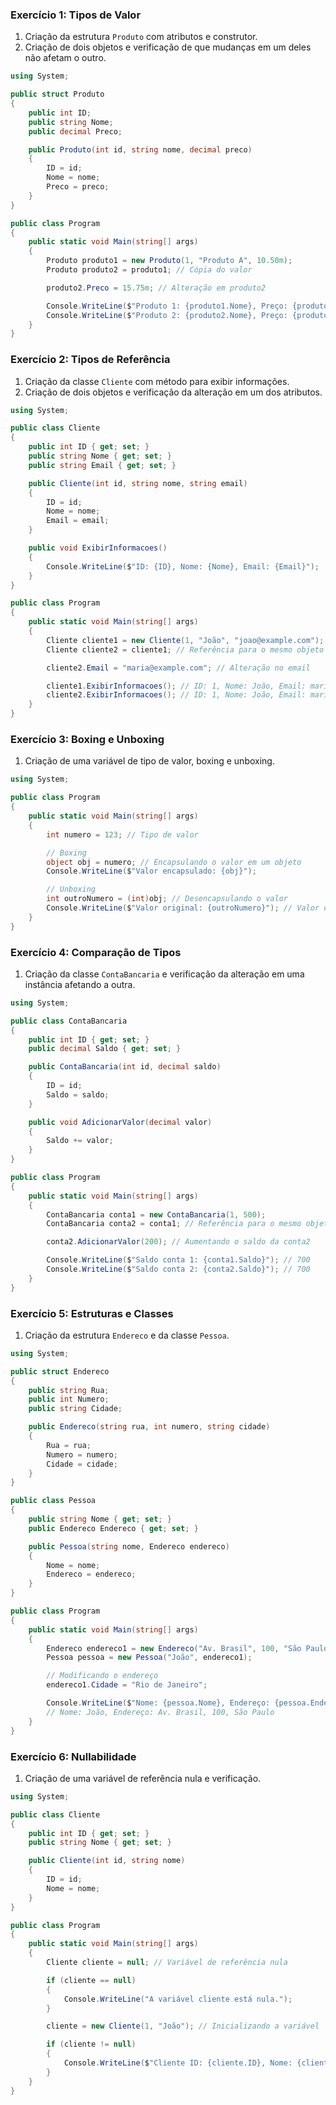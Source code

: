 ### Exercício 1: Tipos de Valor

1. Criação da estrutura `Produto` com atributos e construtor.
2. Criação de dois objetos e verificação de que mudanças em um deles não afetam o outro.

```csharp
using System;

public struct Produto
{
    public int ID;
    public string Nome;
    public decimal Preco;

    public Produto(int id, string nome, decimal preco)
    {
        ID = id;
        Nome = nome;
        Preco = preco;
    }
}

public class Program
{
    public static void Main(string[] args)
    {
        Produto produto1 = new Produto(1, "Produto A", 10.50m);
        Produto produto2 = produto1; // Cópia do valor

        produto2.Preco = 15.75m; // Alteração em produto2

        Console.WriteLine($"Produto 1: {produto1.Nome}, Preço: {produto1.Preco}"); // Preço: 10.50
        Console.WriteLine($"Produto 2: {produto2.Nome}, Preço: {produto2.Preco}"); // Preço: 15.75
    }
}
```

### Exercício 2: Tipos de Referência

1. Criação da classe `Cliente` com método para exibir informações.
2. Criação de dois objetos e verificação da alteração em um dos atributos.

```csharp
using System;

public class Cliente
{
    public int ID { get; set; }
    public string Nome { get; set; }
    public string Email { get; set; }

    public Cliente(int id, string nome, string email)
    {
        ID = id;
        Nome = nome;
        Email = email;
    }

    public void ExibirInformacoes()
    {
        Console.WriteLine($"ID: {ID}, Nome: {Nome}, Email: {Email}");
    }
}

public class Program
{
    public static void Main(string[] args)
    {
        Cliente cliente1 = new Cliente(1, "João", "joao@example.com");
        Cliente cliente2 = cliente1; // Referência para o mesmo objeto

        cliente2.Email = "maria@example.com"; // Alteração no email

        cliente1.ExibirInformacoes(); // ID: 1, Nome: João, Email: maria@example.com
        cliente2.ExibirInformacoes(); // ID: 1, Nome: João, Email: maria@example.com
    }
}
```

### Exercício 3: Boxing e Unboxing

1. Criação de uma variável de tipo de valor, boxing e unboxing.

```csharp
using System;

public class Program
{
    public static void Main(string[] args)
    {
        int numero = 123; // Tipo de valor

        // Boxing
        object obj = numero; // Encapsulando o valor em um objeto
        Console.WriteLine($"Valor encapsulado: {obj}");

        // Unboxing
        int outroNumero = (int)obj; // Desencapsulando o valor
        Console.WriteLine($"Valor original: {outroNumero}"); // Valor original: 123
    }
}
```

### Exercício 4: Comparação de Tipos

1. Criação da classe `ContaBancaria` e verificação da alteração em uma instância afetando a outra.

```csharp
using System;

public class ContaBancaria
{
    public int ID { get; set; }
    public decimal Saldo { get; set; }

    public ContaBancaria(int id, decimal saldo)
    {
        ID = id;
        Saldo = saldo;
    }

    public void AdicionarValor(decimal valor)
    {
        Saldo += valor;
    }
}

public class Program
{
    public static void Main(string[] args)
    {
        ContaBancaria conta1 = new ContaBancaria(1, 500);
        ContaBancaria conta2 = conta1; // Referência para o mesmo objeto

        conta2.AdicionarValor(200); // Aumentando o saldo da conta2

        Console.WriteLine($"Saldo conta 1: {conta1.Saldo}"); // 700
        Console.WriteLine($"Saldo conta 2: {conta2.Saldo}"); // 700
    }
}
```

### Exercício 5: Estruturas e Classes

1. Criação da estrutura `Endereco` e da classe `Pessoa`.

```csharp
using System;

public struct Endereco
{
    public string Rua;
    public int Numero;
    public string Cidade;

    public Endereco(string rua, int numero, string cidade)
    {
        Rua = rua;
        Numero = numero;
        Cidade = cidade;
    }
}

public class Pessoa
{
    public string Nome { get; set; }
    public Endereco Endereco { get; set; }

    public Pessoa(string nome, Endereco endereco)
    {
        Nome = nome;
        Endereco = endereco;
    }
}

public class Program
{
    public static void Main(string[] args)
    {
        Endereco endereco1 = new Endereco("Av. Brasil", 100, "São Paulo");
        Pessoa pessoa = new Pessoa("João", endereco1);

        // Modificando o endereço
        endereco1.Cidade = "Rio de Janeiro";

        Console.WriteLine($"Nome: {pessoa.Nome}, Endereço: {pessoa.Endereco.Rua}, {pessoa.Endereco.Numero}, {pessoa.Endereco.Cidade}");
        // Nome: João, Endereço: Av. Brasil, 100, São Paulo
    }
}
```

### Exercício 6: Nullabilidade

1. Criação de uma variável de referência nula e verificação.

```csharp
using System;

public class Cliente
{
    public int ID { get; set; }
    public string Nome { get; set; }

    public Cliente(int id, string nome)
    {
        ID = id;
        Nome = nome;
    }
}

public class Program
{
    public static void Main(string[] args)
    {
        Cliente cliente = null; // Variável de referência nula

        if (cliente == null)
        {
            Console.WriteLine("A variável cliente está nula.");
        }

        cliente = new Cliente(1, "João"); // Inicializando a variável

        if (cliente != null)
        {
            Console.WriteLine($"Cliente ID: {cliente.ID}, Nome: {cliente.Nome}");
        }
    }
}
```
